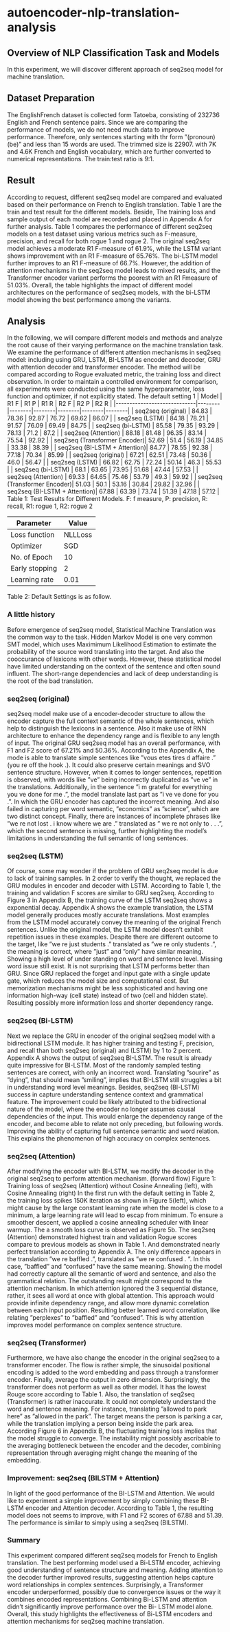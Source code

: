 # autoencoder-nlp-translation-analysis

## Overview of NLP Classification Task and Models
In this experiment, we will discover different approach
of seq2seq model for machine translation.

## Dataset Preparation
The EnglishFrench dataset is collected form Tatoeba,
consisting of 232736 English and French sentence
pairs. Since we are comparing the performance of
models, we do not need much data to improve performance.
Therefore, only sentences starting with
thr form ”(pronoun) (be)” and less than 15 words
are used. The trimmed size is 22907. with 7K and
4.6K French and English vocabulary, which are further
converted to numerical representations. The
train:test ratio is 9:1.

## Result
According to request, different seq2seq model are
compared and evaluated based on their performance
on French to English translation. Table 1 are the
train and test result for the different models. Beside,
The training loss and sample output of each model
are recorded and placed in Appendix A for further
analysis.
Table 1 compares the performance of different
seq2seq models on a test dataset using various metrics
such as F-measure, precision, and recall for both
rogue 1 and rogue 2. The original seq2seq model
achieves a moderate R1 F-measure of 61.9%, while
the LSTM variant shows improvement with an R1
F-measure of 65.76%. The bi-LSTM model further
improves to an R1 F-measure of 66.7%. However,
the addition of attention mechanisms in the seq2seq
model leads to mixed results, and the Transformer
encoder variant performs the poorest with an R1 Fmeasure
of 51.03%. Overall, the table highlights the
impact of different model architectures on the performance
of seq2seq models, with the bi-LSTM model
showing the best performance among the variants.

## Analysis
In the following, we will compare different models
and methods and analyze the root cause of their
varying performance on the machine translation task.
We examine the performance of different attention
mechanisms in seq2seq model: including using GRU,
LSTM, BI-LSTM as encoder and decoder, GRU with
attention decoder and transformer encoder. The
method will be compared according to Rogue evaluated
metric, the training loss and direct observation.
In order to maintain a controlled environment
for comparison, all experiments were conducted using
the same hyperparameter, loss function and optimizer,
if not explicitly stated. The default setting
1
| Model                       | R1 F   | R1 P   | R1 R   | R2 F   | R2 P   | R2 R   |
|-----------------------------|--------|--------|--------|--------|--------|--------|
| seq2seq (original)          | 84.83  | 78.36  | 92.87  | 76.72  | 69.62  | 86.07  |
| seq2seq (LSTM)              | 84.18  | 78.21  | 91.57  | 76.09  | 69.49  | 84.75  |
| seq2seq (bi-LSTM)           | 85.58  | 79.35  | 93.29  | 78.13  | 71.2   | 87.2   |
| seq2seq (Attention)         | 88.18  | 81.48  | 96.35  | 83.14  | 75.54  | 92.92  |
| seq2seq (Transformer Encoder)| 52.69  | 51.4   | 56.19  | 34.85  | 33.38  | 38.39  |
| seq2seq (BI-LSTM + Attention)| 84.77  | 78.55  | 92.38  | 77.18  | 70.34  | 85.99  |
| seq2seq (original)          | 67.21  | 62.51  | 73.48  | 50.36  | 46.0   | 56.47  |
| seq2seq (LSTM)              | 66.82  | 62.75  | 72.24  | 50.14  | 46.3   | 55.53  |
| seq2seq (bi-LSTM)           | 68.1   | 63.65  | 73.95  | 51.68  | 47.44  | 57.53  |
| seq2seq (Attention)         | 69.33  | 64.65  | 75.46  | 53.79  | 49.3   | 59.92  |
| seq2seq (Transformer Encoder)| 51.03  | 50.1   | 53.16  | 30.84  | 29.82  | 32.96  |
| seq2seq (BI-LSTM + Attention)| 67.88  | 63.39  | 73.74  | 51.39  | 47.18  | 57.12  |
Table 1: Test Results for Different Models. F: f measure, P: precision, R: recall, R1: rogue 1, R2: rogue 2

| Parameter          | Value       |
|--------------------|-------------|
| Loss function      | NLLLoss     |
| Optimizer          | SGD         |
| No. of Epoch       | 10          |
| Early stopping     | 2           |
| Learning rate      | 0.01        |
Table 2: Default Settings
is as follow.

### A little history
Before emergence of seq2seq model, Statistical Machine
Translation was the common way to the task.
Hidden Markov Model is one very common SMT
model, which uses Maximimum Likelihood Estimation
to estimate the probability of the source
word translating into the target. And also the cooccurance
of lexicons with other words.
However, these statistical model have limited understanding
on the context of the sentence and often
sound influent. The short-range dependencies and
lack of deep understanding is the root of the bad
translation.

### seq2seq (original)
seq2seq model make use of a encoder-decoder structure
to allow the encoder capture the full context
semantic of the whole sentences, which help to distinguish
the lexicons in a sentence. Also it make use of
RNN architecture to enhance the dependency range
and is flexible to any length of input.
The original GRU seq2seq model has an overall
performance, with F1 and F2 score of 67.21% and
50.36%. According to the Appendix A, the mode
is able to translate simple sentences like ”vous etes
tires d affaire .” (you re off the hook .). It could also
preserve certain meanings and SVO sentence structure.
However, when it comes to longer sentences,
repetition is observed, with words like ”ve” being incorrectly
duplicated as ”ve ve” in the translations.
Additionally, in the sentence ”i m grateful for everything
you ve done for me .”, the model translate last
part as ”i ve ve done for you .”. In which the GRU encoder
has captured the incorrect meaning. And also
failed in capturing per word semantic, ”economics”
as ”science”, which are two distinct concept. Finally,
there are instances of incomplete phrases like ”we re
not lost . i know where we are .” translated as ” we
re not only to . . .”, which the second sentence is
missing, further highlighting the model’s limitations
in understanding the full semantic of long sentences.

### seq2seq (LSTM)
Of course, some may wonder if the problem of GRU
seq2seq model is due to lack of training samples. In
2
order to verify the thought, we replaced the GRU
modules in encoder and decoder with LSTM. According
to Table 1, the training and validation F scores
are similar to GRU seq2seq.
According to Figure 3 in Appendix B, the training
curve of the LSTM seq2seq shows a exponential
decay. Appendix A shows the example translation,
the LSTM model generally produces mostly accurate
translations. Most examples from the LSTM model
accurately convey the meaning of the original French
sentences. Unlike the original model, the LSTM
model doesn’t exhibit repetition issues in these examples.
Despite there are different outcome to the
target, like ”we re just students .” translated as ”we
re only students .”, the meaning is correct, where
”just” and ”only” have similar meaning. Showing a
high level of under standing on word and sentence
level. Missing word issue still exist.
It is not surprising that LSTM performs better
than GRU. Since GRU replaced the forget and input
gate with a single update gate, which reduces
the model size and computational cost. But memorization
mechanisms might be less sophisticated and
having one information high-way (cell state) instead
of two (cell and hidden state). Resulting possibly
more information loss and shorter dependency range.

### seq2seq (Bi-LSTM)
Next we replace the GRU in encoder of the original
seq2seq model with a bidirectional LSTM module.
It has higher training and testing F, precision,
and recall than both seq2seq (original) and (LSTM)
by 1 to 2 percent. Appendix A shows the output
of seq2seq BI-LSTM. The result is already quite impressive
for BI-LSTM. Most of the randomly sampled
testing sentences are correct, with only an incorrect
word. Translating ”sourire” as ”dying”, that should
mean ”smiling”, implies that BI-LSTM still struggles
a bit in understanding word level meanings. Besides,
seq2seq (BI-LSTM) success in capture understanding
sentence context and grammatical feature.
The improvement could be likely attributed to the
bidirectional nature of the model, where the encoder
no longer assumes causal dependencies of the input.
This would enlarge the dependency range of the encoder,
and become able to relate not only preceding,
but following words. Improving the ability of capturing
full sentence semantic and word relation. This
explains the phenomenon of high accuracy on complex
sentences.

### seq2seq (Attention)
After modifying the encoder with BI-LSTM, we modify
the decoder in the original seq2seq to perform attention
mechanism.
(forward flow)
Figure 1: Training loss of seq2seq (Attention) without
Cosine Annealing (left), with Cosine Annealing
(right)
In the first run with the default setting in Table
2, the training loss spikes 150K iteration as shown
in Figure 5(left), which might cause by the large
constant learning rate when the model is close to
a minimum, a large learning rate will lead to escap
from minimum. To ensure a smoother descent,
we applied a cosine annealing scheduler with linear
warmup. The a smooth loss curve is observed as Figure
5b.
The seq2seq (Attention) demonstrated highest
train and validation Rogue scores compare to previous
models as shown in Table 1. And demonstrated
nearly perfect translation according to Appendix A.
The only difference appears in the translation ”we re
baffled .”, translated as ”we re confused . ”. In this
case, ”baffled” and ”confused” have the same meaning.
Showing the model had correctly capture all the
semantic of word and sentence, and also the grammatical
relation.
The outstanding result might correspond to the attention
mechanism. In which attention ignored the
3
sequential distance, rather, it sees all word at once
with global attention. This approach would provide
infinite dependency range, and allow more dynamic
correlation between each input position. Resulting
better learned word correlation, like relating ”perplexes”
to ”baffled” and ”confused”. This is why
attention improves model performance on complex
sentence structure.

### seq2seq (Transformer)
Furthermore, we have also change the encoder in the
original seq2seq to a transformer encoder. The flow
is rather simple, the sinusoidal positional encoding
is added to the word embedding and pass through a
transformer encoder. Finally, average the output in
zero dimension.
Surprisingly, the transformer does not perform as
well as other model. It has the lowest Rouge score
according to Table 1. Also, the translation of seq2seq
(Transformer) is rather inaccurate. It could not completely
understand the word and sentence meaning.
For instance, translating ”allowed to park here” as
”allowed in the park”. The target means the person
is parking a car, while the translation implying a
person being inside the park area.
According Figure 6 in Appendix B, the fluctuating
training loss implies that the model struggle to
converge. The instability might possibly ascribable
to the averaging bottleneck between the encoder and
the decoder, combining representation through averaging
might change the meaning of the embedding.

### Improvement: seq2seq (BILSTM + Attention)
In light of the good performance of the BI-LSTM and
Attention. We would like to experiment a simple improvement
by simply combining these BI-LSTM encoder
and Attention decoder. According to Table
1, the resulting model does not seems to improve,
with F1 and F2 scores of 67.88 and 51.39. The performance
is similar to simply using a seq2seq (BILSTM).

### Summary
This experiment compared different seq2seq models
for French to English translation. The best performing
model used a Bi-LSTM encoder, achieving good
understanding of sentence structure and meaning.
Adding attention to the decoder further improved
results, suggesting attention helps capture word relationships
in complex sentences. Surprisingly, a
Transformer encoder underperformed, possibly due
to convergence issues or the way it combines encoded
representations. Combining Bi-LSTM and attention
didn’t significantly improve performance over the Bi-
LSTM model alone. Overall, this study highlights
the effectiveness of Bi-LSTM encoders and attention
mechanisms for seq2seq machine translation.